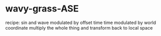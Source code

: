 # wavy-grass-ASE
recipe:
sin and wave modulated by offset time
time modulated by world coordinate
multiply the whole thing and transform back to local space
